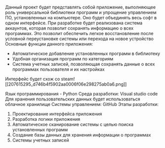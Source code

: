 Данный проект будет представлять собой приложение, выполняющее роль универсальной библиотеки программ и упрощение управлением ПО, установленных на компьютере. Оно будет объединять весь софт в одном интерфейсе. При разработке будет реализована система аккаунтов, которая позволит сохранять информацию о всех программах. Это позволит обеспечить легкое восстановление после условной переустановке системы или перехода на новое устройство
Основные функции данного приложения:
- Автоматическое добавление установленных программ в библиотеку
- Удобная организация программ по категориям
- Система учетных записей, позволяющая сохранять данные о всех программах пользователя и их настройках

Интерфейс будет схож со steam![[207615295_d746b4f5902aa0006f06e298275ab0a6.png]]

Язык программирования - Python
Среда разработки: Visual studio code
Для хранения пользовательских данных будет использоваться облачное хранилище
Системы управлением: GitHub
Этапы разработки:
1. Проектирование интерфейса приложения
2. Разработка логики приложения
3. Автоматическое сканирование системы с целью поиска установленных программ
4. Создание базы данных для хранения информации о программах
5. Системы учетных записей